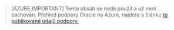 > [AZURE.IMPORTANT]  Tento obsah se nedá použít a už není zachován.  Přehled podpory Oracle na Azure, najdete v článku [to publikované údajů podpory.](http://www.oracle.com/technetwork/topics/cloud/faq-1963009.html#support)